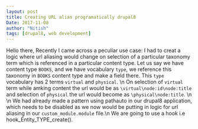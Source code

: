 ```yaml
---
layout: post
title: Creating URL alias programatically drupal8
Date: 2017-11-08
author: "Nitish"
tags: [drupal8, web development]
---
```

Hello there,
Recently I came across a peculiar use case:
I had to creat a logic where url aliasing would change on selection of a particular taxonomy term which is referenced in a particular content type.
Let us say we have content type `BOOKS`, and we have vocabulary `type`, we reference this taxonomy in `BOOKS` content type and make a field there. This `type` vocabulary has 2 terms `virtual` and `physical`. \n
On selection of `virtual` term while amking content the url would be as `\virtual\node:id\node:title` and selection of `physical` the url would become as `\physical\node:title`.
\n
\n
We had already made a pattern using pathauto in our drupal8 application, which needs to be disabled as we now would be putting in logic for url aliasing in our `custom_module.module` file.\n
We are going to use a hook i.e hook_Entity_TYPE_create().
